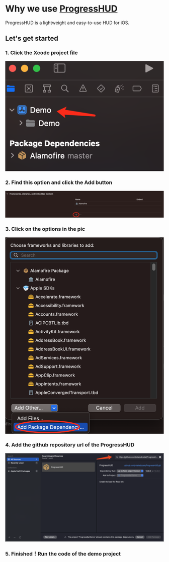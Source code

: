 # Why we use [ProgressHUD](https://github.com/relatedcode/ProgressHUD)
ProgressHUD is a lightweight and easy-to-use HUD for iOS.
## Let's get started
### 1. Click the Xcode project file
![IMAGE](https://github.com/MGMCN/Team-GYUK/blob/main/image/Add_lib0.png)
### 2. Find this option and click the Add button
![IMAGE](https://github.com/MGMCN/Team-GYUK/blob/main/image/Add_lib1.png)
### 3. Click on the options in the pic
![IMAGE](https://github.com/MGMCN/Team-GYUK/blob/main/image/Add_lib2.png)
### 4. Add the github repository url of the ProgressHUD
![IMAGE](https://github.com/MGMCN/Team-GYUK/blob/main/image/Add_lib4.png)
### 5. Finished！Run the code of the demo project
